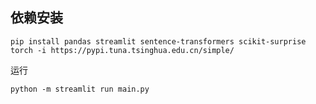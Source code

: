 ## 依赖安装

```
pip install pandas streamlit sentence-transformers scikit-surprise torch -i https://pypi.tuna.tsinghua.edu.cn/simple/ 
```

运行

```
python -m streamlit run main.py
```
